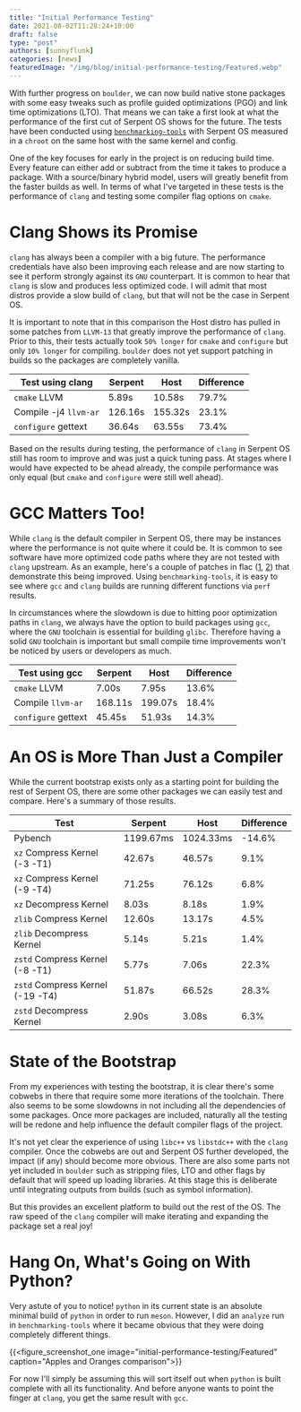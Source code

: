 ```yaml
---
title: "Initial Performance Testing"
date: 2021-08-02T11:28:24+10:00
draft: false
type: "post"
authors: [sunnyflunk]
categories: [news]
featuredImage: "/img/blog/initial-performance-testing/Featured.webp"
---
```


With further progress on `boulder`, we can now build native stone packages with some easy tweaks such as profile
guided optimizations (PGO) and link time optimizations (LTO). That means we can take a first look at what the
performance of the first cut of Serpent OS shows for the future. The tests have been conducted using
[`benchmarking-tools`](https://github.com/sunnyflunk/benchmarking-tools) with Serpent OS measured in a `chroot` on
the same host with the same kernel and config.

<!--more-->

One of the key focuses for early in the project is on reducing build time. Every feature can either add or subtract
from the time it takes to produce a package. With a source/binary hybrid model, users will greatly benefit from the
faster builds as well. In terms of what I've targeted in these tests is the performance of `clang` and testing some
compiler flag options on `cmake`.

# Clang Shows its Promise

`clang` has always been a compiler with a big future. The performance credentials have also been improving each release
and are now starting to see it perform strongly against its `GNU` counterpart. It is common to hear that `clang` is slow
and produces less optimized code. I will admit that most distros provide a slow build of `clang`, but that will not be
the case in Serpent OS.

It is important to note that in this comparison the Host distro has pulled in some patches from `LLVM-13` that greatly
improve the performance of `clang`. Prior to this, their tests actually took `50% longer` for `cmake` and `configure`
but only `10% longer` for compiling. `boulder` does not yet support patching in builds so the packages are completely
vanilla.

| Test using clang      | Serpent      | Host        | Difference |
|-----------------------|--------------|-------------|------------|
| `cmake` LLVM          | 5.89s        | 10.58s      | 79.7%      |
| Compile -j4 `llvm-ar` | 126.16s      | 155.32s     | 23.1%      |
| `configure` gettext   | 36.64s       | 63.55s      | 73.4%      |

Based on the results during testing, the performance of `clang` in Serpent OS still has room to improve and was just a
quick tuning pass. At stages where I would have expected to be ahead already, the compile performance was only equal
(but `cmake` and `configure` were still well ahead).

# GCC Matters Too!

While `clang` is the default compiler in Serpent OS, there may be instances where the performance is not quite where it
could be. It is common to see software have more optimized code paths where they are not tested with `clang` upstream. As
an example, here's a couple of patches in flac ([1](https://github.com/xiph/flac/commit/67ea8badadd3e63b8e8af5fe837d075104569330),
[2](https://github.com/xiph/flac/commit/d4a1b345dd16591ff6f17c67ee519afebe2f9792)) that demonstrate this being improved.
Using `benchmarking-tools`, it is easy to see where `gcc` and `clang` builds are running different functions via `perf`
results.

In circumstances where the slowdown is due to hitting poor optimization paths in `clang`, we always have the option to
build packages using `gcc`, where the `GNU` toolchain is essential for building `glibc`. Therefore having a solid `GNU`
toolchain is important but small compile time improvements won't be noticed by users or developers as much.

| Test using gcc      | Serpent      | Host        | Difference |
|---------------------|--------------|-------------|------------|
| `cmake` LLVM        | 7.00s        | 7.95s       | 13.6%      |
| Compile `llvm-ar`   | 168.11s      | 199.07s     | 18.4%      |
| `configure` gettext | 45.45s       | 51.93s      | 14.3%      |

# An OS is More Than Just a Compiler

While the current bootstrap exists only as a starting point for building the rest of Serpent OS, there are some other
packages we can easily test and compare. Here's a summary of those results.

| Test                              | Serpent      | Host        | Difference |
|-----------------------------------|--------------|-------------|------------|
| Pybench                           | 1199.67ms    | 1024.33ms   | -14.6%     |
| `xz` Compress Kernel (-3 -T1)     | 42.67s       | 46.57s      | 9.1%       |
| `xz` Compress Kernel (-9 -T4)     | 71.25s       | 76.12s      | 6.8%       |
| `xz` Decompress Kernel            | 8.03s        | 8.18s       | 1.9%       |
| `zlib` Compress Kernel            | 12.60s       | 13.17s      | 4.5%       |
| `zlib` Decompress Kernel          | 5.14s        | 5.21s       | 1.4%       |
| `zstd` Compress Kernel (-8 -T1)   | 5.77s        | 7.06s       | 22.3%      |
| `zstd` Compress Kernel (-19 -T4)  | 51.87s       | 66.52s      | 28.3%      |
| `zstd` Decompress Kernel          | 2.90s        | 3.08s       | 6.3%       |

# State of the Bootstrap

From my experiences with testing the bootstrap, it is clear there's some cobwebs in there that require some more iterations
of the toolchain.
There also seems to be some slowdowns in not including all the dependencies of some packages. Once more packages are included,
naturally all the testing will be redone and help influence the default compiler flags of the project.

It's not yet clear the experience of using `libc++` vs `libstdc++` with the `clang` compiler. Once the cobwebs are out and
Serpent OS further developed, the impact (if any) should become more obvious. There are also some parts not yet included in
`boulder` such as stripping files, LTO and other flags by default that will speed up loading libraries. At this stage this is
deliberate until integrating outputs from builds (such as symbol information).

But this provides an excellent platform to build out the rest of the OS. The raw speed of the `clang` compiler will make
iterating and expanding the package set a real joy!

# Hang On, What's Going on With Python?

Very astute of you to notice! `python` in its current state is an absolute minimal build of `python` in order to run `meson`.
However, I did an `analyze` run in `benchmarking-tools` where it became obvious that they were doing completely different
things.

{{<figure_screenshot_one image="initial-performance-testing/Featured" caption="Apples and Oranges comparison">}}

For now I'll simply be assuming this will sort itself out when `python` is built complete with all its functionality. And
before anyone wants to point the finger at `clang`, you get the same result with `gcc`.
